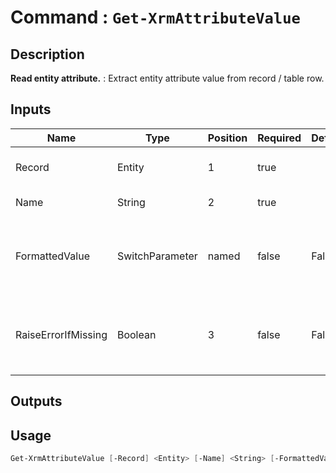 ﻿# Command : `Get-XrmAttributeValue` 

## Description

**Read entity attribute.** : Extract entity attribute value from record / table row.

## Inputs

Name|Type|Position|Required|Default|Description
----|----|--------|--------|-------|-----------
Record|Entity|1|true||Entity record / table row (Entity).
Name|String|2|true||Attribute (Column) name.
FormattedValue|SwitchParameter|named|false|False|Specify if expected value should be provided from FormattedValues <> raw value.
RaiseErrorIfMissing|Boolean|3|false|False|If true, throws an exception if attribute/column is not present in row / record. Else, ignore.

## Outputs

## Usage

```Powershell 
Get-XrmAttributeValue [-Record] <Entity> [-Name] <String> [-FormattedValue] [[-RaiseErrorIfMissing] <Boolean>] [<CommonParameters>]
``` 


